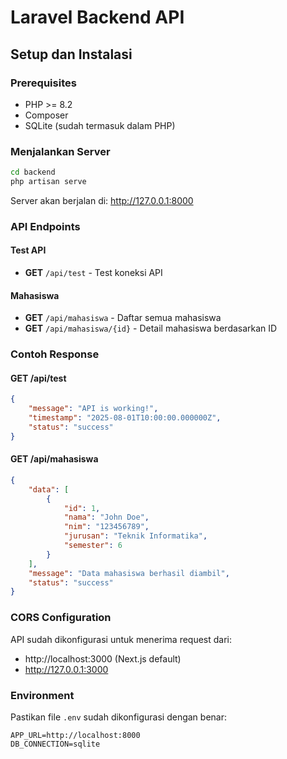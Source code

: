 # Laravel Backend API

## Setup dan Instalasi

### Prerequisites
- PHP >= 8.2
- Composer
- SQLite (sudah termasuk dalam PHP)

### Menjalankan Server
```bash
cd backend
php artisan serve
```

Server akan berjalan di: http://127.0.0.1:8000

### API Endpoints

#### Test API
- **GET** `/api/test` - Test koneksi API

#### Mahasiswa
- **GET** `/api/mahasiswa` - Daftar semua mahasiswa
- **GET** `/api/mahasiswa/{id}` - Detail mahasiswa berdasarkan ID

### Contoh Response

#### GET /api/test
```json
{
    "message": "API is working!",
    "timestamp": "2025-08-01T10:00:00.000000Z",
    "status": "success"
}
```

#### GET /api/mahasiswa
```json
{
    "data": [
        {
            "id": 1,
            "nama": "John Doe",
            "nim": "123456789",
            "jurusan": "Teknik Informatika",
            "semester": 6
        }
    ],
    "message": "Data mahasiswa berhasil diambil",
    "status": "success"
}
```

### CORS Configuration
API sudah dikonfigurasi untuk menerima request dari:
- http://localhost:3000 (Next.js default)
- http://127.0.0.1:3000

### Environment
Pastikan file `.env` sudah dikonfigurasi dengan benar:
```
APP_URL=http://localhost:8000
DB_CONNECTION=sqlite
```
